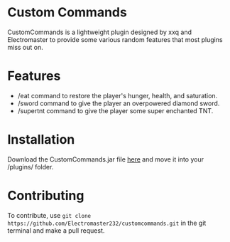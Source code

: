 # Custom Commands
CustomCommands is a lightweight plugin designed by xxq and Electromaster to provide some various random features that most plugins miss out on.

# Features
- /eat command to restore the player's hunger, health, and saturation.
- /sword command to give the player an overpowered diamond sword.
- /supertnt command to give the player some super enchanted TNT.

# Installation

Download the CustomCommands.jar file [here](https://github.com/Electromaster232/customcommands/releases) and move it into your /plugins/ folder.

# Contributing

To contribute, use `git clone https://github.com/Electromaster232/customcommands.git` in the git terminal and make a pull request.


